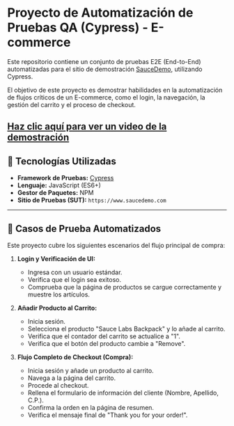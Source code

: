 # Proyecto de Automatización de Pruebas QA (Cypress) - E-commerce

Este repositorio contiene un conjunto de pruebas E2E (End-to-End) automatizadas para el sitio de demostración [SauceDemo](https://www.saucedemo.com/), utilizando Cypress.

El objetivo de este proyecto es demostrar habilidades en la automatización de flujos críticos de un E-commerce, como el login, la navegación, la gestión del carrito y el proceso de checkout.

[Haz clic aquí para ver un video de la demostración](demo.mp4)
---

## 🚀 Tecnologías Utilizadas

* **Framework de Pruebas:** [Cypress](https://www.cypress.io/)
* **Lenguaje:** JavaScript (ES6+)
* **Gestor de Paquetes:** NPM
* **Sitio de Pruebas (SUT):** `https://www.saucedemo.com`

---

## 🧪 Casos de Prueba Automatizados

Este proyecto cubre los siguientes escenarios del flujo principal de compra:

1.  **Login y Verificación de UI:**
    * Ingresa con un usuario estándar.
    * Verifica que el login sea exitoso.
    * Comprueba que la página de productos se cargue correctamente y muestre los artículos.

2.  **Añadir Producto al Carrito:**
    * Inicia sesión.
    * Selecciona el producto "Sauce Labs Backpack" y lo añade al carrito.
    * Verifica que el contador del carrito se actualice a "1".
    * Verifica que el botón del producto cambie a "Remove".

3.  **Flujo Completo de Checkout (Compra):**
    * Inicia sesión y añade un producto al carrito.
    * Navega a la página del carrito.
    * Procede al checkout.
    * Rellena el formulario de información del cliente (Nombre, Apellido, C.P.).
    * Confirma la orden en la página de resumen.
    * Verifica el mensaje final de "Thank you for your order!".
